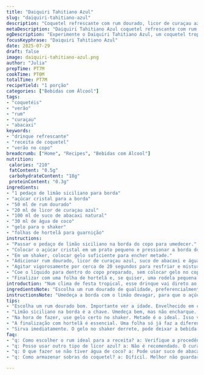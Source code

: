 ```yaml
---
title: "Daiquiri Tahitiano Azul"
slug: "daiquiri-tahitiano-azul"
description: "Coquetel refrescante com rum dourado, licor de curaçau azul, água de coco e suco de abacaxi fresco. Borda do copo açúcar com toque de limão siciliano. Serviço gelado, sem gelo no copo para não diluir. Troca leve na proporção das bebidas para um sabor mais suave, toque tropical com água de coco ao invés de leite de coco, e uma pitada de hortelã como finalização."
metaDescription: "Daiquiri Tahitiano Azul coquetel refrescante com rum dourado e curaçau azul. Sabor tropical com abacaxi e água de coco. Ideal para o verão."
ogDescription: "Experimente o Daiquiri Tahitiano Azul, um coquetel tropical com rum, curaçau azul e abacaxi. Refrescante e irresistível para o verão."
focusKeyphrase: "Daiquiri Tahitiano Azul"
date: 2025-07-29
draft: false
image: daiquiri-tahitiano-azul.png
author: "Julia"
prepTime: PT7M
cookTime: PT0M
totalTime: PT7M
recipeYield: "1 porção"
categories: ["Bebidas com Álcool"]
tags:
- "coquetéis"
- "verão"
- "rum"
- "curaçau"
- "abacaxi"
keywords:
- "drinque refrescante"
- "receita de coquetel"
- "verão no copo"
breadcrumb: ["Home", "Recipes", "Bebidas com Álcool"]
nutrition: 
 calories: "210"
 fatContent: "0.5g"
 carbohydrateContent: "18g"
 proteinContent: "0.3g"
ingredients:
- "1 pedaço de limão siciliano para borda"
- "açúcar cristal para a borda"
- "50 ml de rum dourado"
- "20 ml de licor de curaçau azul"
- "100 ml de suco de abacaxi natural"
- "30 ml de água de coco"
- "gelo para o shaker"
- "folhas de hortelã para guarnição"
instructions:
- "Passar o pedaço de limão siciliano na borda do copo para umedecer."
- "Colocar o açúcar cristal em um prato pequeno e pressionar a borda do copo para criar uma camada de açúcar."
- "Em um shaker, colocar gelo suficiente para encher metade."
- "Adicionar rum dourado, licor de curaçau azul, suco de abacaxi e água de coco."
- "Agitar vigorosamente por cerca de 20 segundos para resfriar e misturar."
- "Coe o líquido para dentro do copo preparado, sem colocar gelo no copo para evitar diluição."
- "Finalizar com uma folha de hortelã e, se quiser, uma rodela pequena de limão siciliano."
introduction: "Num clima de festa tropical, esse drinque vai direto ao ponto. Nada de enrolação. Rum dourado em maior quantidade, pra dar corpo, mas suave. Curaçau azul, não muito; cor vibrante, chama atenção, conversa com a do abacaxi. Água de coco na brincadeira, pra dar frescor, textura sutil, surpreende. Limão sicilianoroda na borda, açúcar pra estalar a boca antes do primeiro gole. Gelo só no shaker; copo despido pra não perder força. Folha de hortelã rouba a cena no final, aroma e cor. Fácil, rápido, sabor marcante, verão no copo. A cara das férias."
ingredientsNote: "Escolha um rum dourado de qualidade, preferencialmente envelhecido em carvalho, que traga notas amadeiradas que equilibram a doçura do abacaxi. O curaçau azul é o que dá o visual vibrante, mas também um toque cítrico leve, então nada de substituir por variedades mais doces. Água de coco fresca, gelada, para aquele frescor legítimo. Limão siciliano na borda, a acidez é mais delicada que o limão verde comum, o que faz toda a diferença no conjunto. Açúcar cristal quebra o ácido e dá crocância. Hortelã não entra na mistura, só na decoração - evitar que amargue."
instructionsNote: "Umedeça a borda com o limão devagar, para que o açúcar fique uniforme. O açúcar deve ser aplicado em quantidade moderada para que a borda não fique enjoativa. No shaker, cubra até metade com gelo para garantir o resfriamento rápido do drinque. Agite com força por 20 segundos, suficiente para misturar tudo sem diluir demais. Coe direto para o copo, nada de gelo para não perder a textura nem a cor vibrante do azul do curaçau. Finalize com a hortelã para um aroma fresco e visual alinhado. Sirva imediatamente, evitar que o gelo derreta na coqueteleira e deixe a bebida aguada."
tips:
- "Escolha um rum dourado bom. Importante ver a idade. Envelhecido em carvalho é ideal. Notas amadeiradas ajudam com a doçura do abacaxi. Licor curaçau azul deve ter acidez leve. Não troque por outras variedades doces, distorce o sabor."
- "Limão siciliano na borda é a chave. Umedeça bem, mas não encharque. O açúcar cristal deve ser aplicado com moderação. Muito açúcar enjoa. Prefira um prato pequeno para deixar mais fácil criar a crocância."
- "Na hora de fazer, use gelo certo no shaker. Metade é o ideal. Isso vai resfriar e misturar antes de coar. Agite com força, 20 segundos é o tempo ideal. Não deixe diluir. Depois coe direto no copo, sem gelo."
- "A finalização com hortelã é essencial. Uma folha só já faz a diferença. Aroma fresco que complementa. Pode adicionar rodela de limão como decoração. Cuidado para não amargar. Coloque só pra enfeitar."
- "Sirva imediatamente. O gelo no shaker derrete, pode deixar a bebida aguada. Beber na hora é melhor. Aproveite todo o frescor do drinque e a cor vibrante. É festa no copo."
faq:
- "q: Como escolher o rum ideal para a receita? a: Verifique a procedência. Um rum envelhecido em carvalho vai agregar. Notas amadeiradas ajudam a equilibrar com abacaxi."
- "q: Posso usar outro tipo de licor azul? a: Não é recomendado. O curaçau azul é específico pra dar a acidez leve. Outras opções podem ser muito doces."
- "q: O que fazer se não tiver água de coco? a: Pode usar suco de abacaxi só. Mas vai perder frescor. Água de coco é leve, traz textura especial."
- "q: Como armazenar sobras do coquetel? a: Difícil. Melhor não guardar. Mas se precisar, leve pra geladeira. Evitar que o gelo derreta e mude o sabor."

---
```

